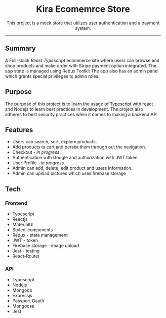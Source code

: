 

<h1 align="center">Kira Ecomemrce Store</h1>

<p align="center">
    This project is a mock store that utilizes user authentication and a payment system.
    
</p>

---
## Summary

A Full-stack *React Typescript* ecommerce site where users can browse and shop products and make order with Stripe payment option integrated. The app state is managed using Redux Toolkit The app also has an admin panel which grants special privileges to admin roles.
## Purpose 

The purpose of this project is to learn the usage of Typescript with react and Nodejs to learn best practices in development. The project also adheres to best security practices when it comes to making a backend API


## Features

- Users can search, sort, explore products.
- Add products to cart and persist them through out the navigation.
- Checkout - <i>in progress</i>
- Authentication with Google and authorization with JWT token
- User Profile - <i>in progress</i>
- Admin can add, delete, edit product and users information.
- Admin can upload pictures which uses firebase storage

## Tech
### Frontend
- Typescript
- Reactjs
- MaterialUI 
- Styled-components
- Redux - state management
- JWT - token
- Firebase storage - image upload
- Jest - testing
- React-Router


### API
- Typescript
- Nodejs
- Mongodb
- Expressjs
- Passport Oauth
- Mongoose
- Jest
